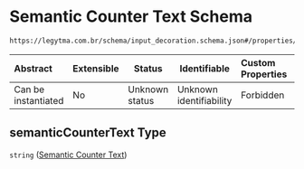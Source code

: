 # Semantic Counter Text Schema

```txt
https://legytma.com.br/schema/input_decoration.schema.json#/properties/semanticCounterText
```




| Abstract            | Extensible | Status         | Identifiable            | Custom Properties | Additional Properties | Access Restrictions | Defined In                                                                                      |
| :------------------ | ---------- | -------------- | ----------------------- | :---------------- | --------------------- | ------------------- | ----------------------------------------------------------------------------------------------- |
| Can be instantiated | No         | Unknown status | Unknown identifiability | Forbidden         | Allowed               | none                | [input_decoration.schema.json\*](../schema/input_decoration.schema.json "open original schema") |

## semanticCounterText Type

`string` ([Semantic Counter Text](input_decoration-properties-semantic-counter-text.md))
